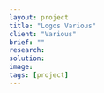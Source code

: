 ```yaml
---
layout: project
title: "Logos Various"
client: "Various"
brief: ""
research:
solution:
image:
tags: [project]
---
```

